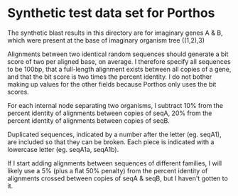 Synthetic test data set for Porthos
===================================

The synthetic blast results in this directory are for imaginary genes A & B, 
which were present at the base of imaginary organism tree ((1,2),3)

Alignments between two identical random sequences should generate a bit score 
of two per aligned base, on average.  I therefore specify all sequences to be 
100bp, that a full-length alignment exists between all copies of a gene, and 
that the bit score is two times the percent identity.  I do not bother making 
up values for the other fields because Porthos only uses the bit scores.

For each internal node separating two organisms, I subtract 10% from the 
percent identity of alignments between copies of seqA, 20% from the percent 
identity of alignments between copies of seqB.

Duplicated sequences, indicated by a number after the letter (eg. seqA1), are 
included so that they can be broken.  Each piece is indicated with a lowercase 
letter (eg. seqA1a, seqA1b).

If I start adding alignments between sequences of different families, I will 
likely use a 5% (plus a flat 50% penalty) from the percent identity of 
alignments crossed between copies of seqA & seqB, but I haven't gotten to it.